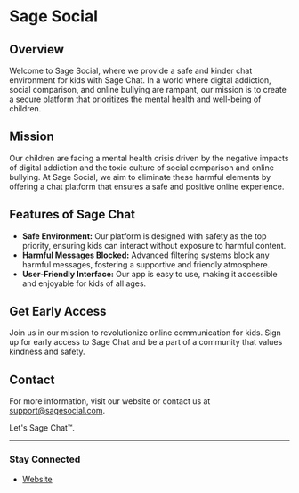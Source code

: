
# Sage Social

## Overview
Welcome to Sage Social, where we provide a safe and kinder chat environment for kids with Sage Chat. In a world where digital addiction, social comparison, and online bullying are rampant, our mission is to create a secure platform that prioritizes the mental health and well-being of children.

## Mission
Our children are facing a mental health crisis driven by the negative impacts of digital addiction and the toxic culture of social comparison and online bullying. At Sage Social, we aim to eliminate these harmful elements by offering a chat platform that ensures a safe and positive online experience.

## Features of Sage Chat
- **Safe Environment:** Our platform is designed with safety as the top priority, ensuring kids can interact without exposure to harmful content.
- **Harmful Messages Blocked:** Advanced filtering systems block any harmful messages, fostering a supportive and friendly atmosphere.
- **User-Friendly Interface:** Our app is easy to use, making it accessible and enjoyable for kids of all ages.

## Get Early Access
Join us in our mission to revolutionize online communication for kids. Sign up for early access to Sage Chat and be a part of a community that values kindness and safety.

## Contact
For more information, visit our website or contact us at [support@sagesocial.com](mailto:support@sagesocial.com).

Let's Sage Chat™.

---

### Stay Connected
- [Website](https://www.sagesocial.com)
